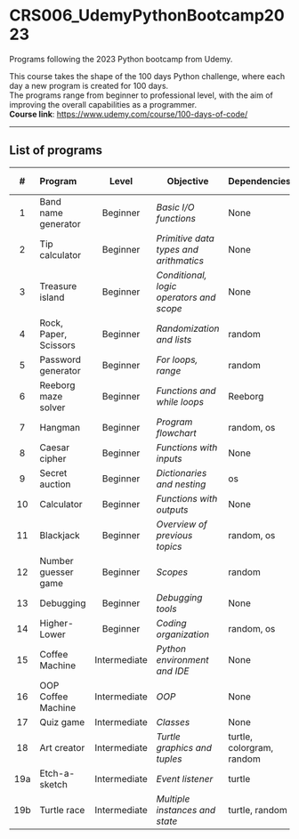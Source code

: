# CRS006_UdemyPythonBootcamp2023
Programs following the 2023 Python bootcamp from Udemy.

This course takes the shape of the 100 days Python challenge, where each day a new program is created for 100 days.<br>
The programs range from beginner to professional level, with the aim of improving the overall capabilities as a programmer.<br>
<b>Course link</b>: https://www.udemy.com/course/100-days-of-code/

---
## List of programs
|  # | Program               | Level        | Objective                                     | Dependencies              | Completion date |
|:--:|:----------------------|:------------:|-----------------------------------------------|--------------             |:---------------:|
|  1 | Band name generator   | Beginner     | <i>Basic I/O functions</i>                    | None                      | *12/10/23*      |
|  2 | Tip calculator        | Beginner     | <i>Primitive data types and arithmatics</i>   | None                      | *13/10/23*      |
|  3 | Treasure island       | Beginner     | <i>Conditional, logic operators and scope</i> | None                      | *14/10/23*      |
|  4 | Rock, Paper, Scissors | Beginner     | <i>Randomization and lists</i>                | random                    | *15/10/23*      |
|  5 | Password generator    | Beginner     | <i>For loops, range</i>                       | random                    | *16/10/23*      |
|  6 | Reeborg maze solver   | Beginner     | <i>Functions and while loops</i>              | Reeborg                   | *18/10/23*      |
|  7 | Hangman               | Beginner     | <i>Program flowchart</i>                      | random, os                | *19/10/23*      |
|  8 | Caesar cipher         | Beginner     | <i>Functions with inputs</i>                  | None                      | *20/10/23*      |
|  9 | Secret auction        | Beginner     | <i>Dictionaries and nesting</i>               | os                        | *21/10/23*      |
| 10 | Calculator            | Beginner     | <i>Functions with outputs</i>                 | None                      | *22/10/23*      |
| 11 | Blackjack             | Beginner     | <i>Overview of previous topics</i>            | random, os                | *24/10/23*      |
| 12 | Number guesser game   | Beginner     | <i>Scopes</i>                                 | random                    | *25/10/23*      |
| 13 | Debugging             | Beginner     | <i>Debugging tools</i>                        | None                      | *26/10/23*      |
| 14 | Higher-Lower          | Beginner     | <i>Coding organization</i>                    | random, os                | *28/10/23*      |
| 15 | Coffee Machine        | Intermediate | <i>Python environment and IDE</i>             | None                      | *29/10/23*      |
| 16 | OOP Coffee Machine    | Intermediate | <i>OOP</i>                                    | None                      | *30/10/23*      |
| 17 | Quiz game             | Intermediate | <i>Classes</i>                                | None                      | *31/10/23*      |
| 18 | Art creator           | Intermediate | <i>Turtle graphics and tuples</i>             | turtle, colorgram, random | *01/11/23*      |
| 19a | Etch-a-sketch | Intermediate | <i>Event listener</i> | turtle | *02/11/2023* |
| 19b | Turtle race | Intermediate | <i>Multiple instances and state</i> | turtle, random | *02/11/2023* | 